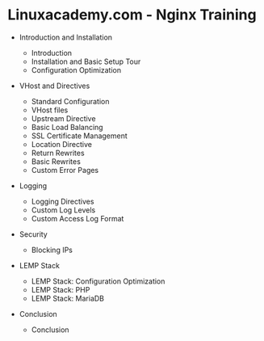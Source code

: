 Linuxacademy.com - Nginx Training
=================================

* Introduction and Installation
  - Introduction
  - Installation and Basic Setup Tour
  - Configuration Optimization
  
* VHost and Directives
  - Standard Configuration
  - VHost files
  - Upstream Directive
  - Basic Load Balancing
  - SSL Certificate Management
  - Location Directive
  - Return Rewrites
  - Basic Rewrites
  - Custom Error Pages

* Logging
  - Logging Directives
  - Custom Log Levels
  - Custom Access Log Format
  
* Security
  - Blocking IPs
  
* LEMP Stack
  - LEMP Stack: Configuration Optimization
  - LEMP Stack: PHP
  - LEMP Stack: MariaDB
  
* Conclusion
  - Conclusion